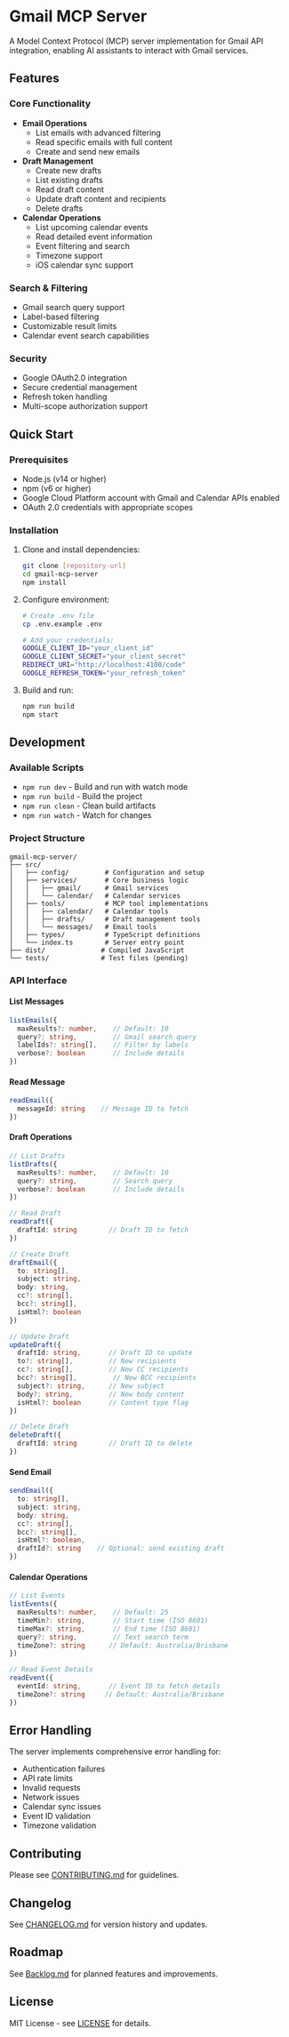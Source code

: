 # Gmail MCP Server

A Model Context Protocol (MCP) server implementation for Gmail API integration, enabling AI assistants to interact with Gmail services.

## Features

### Core Functionality
- **Email Operations**
  - List emails with advanced filtering
  - Read specific emails with full content
  - Create and send new emails
- **Draft Management**
  - Create new drafts
  - List existing drafts
  - Read draft content
  - Update draft content and recipients
  - Delete drafts
- **Calendar Operations**
  - List upcoming calendar events
  - Read detailed event information
  - Event filtering and search
  - Timezone support
  - iOS calendar sync support
  
### Search & Filtering
- Gmail search query support
- Label-based filtering
- Customizable result limits
- Calendar event search capabilities

### Security
- Google OAuth2.0 integration
- Secure credential management
- Refresh token handling
- Multi-scope authorization support

## Quick Start

### Prerequisites
- Node.js (v14 or higher)
- npm (v6 or higher)
- Google Cloud Platform account with Gmail and Calendar APIs enabled
- OAuth 2.0 credentials with appropriate scopes

### Installation

1. Clone and install dependencies:
   ```bash
   git clone [repository-url]
   cd gmail-mcp-server
   npm install
   ```

2. Configure environment:
   ```bash
   # Create .env file
   cp .env.example .env
   
   # Add your credentials:
   GOOGLE_CLIENT_ID="your_client_id"
   GOOGLE_CLIENT_SECRET="your_client_secret"
   REDIRECT_URI="http://localhost:4100/code"
   GOOGLE_REFRESH_TOKEN="your_refresh_token"
   ```

3. Build and run:
   ```bash
   npm run build
   npm start
   ```

## Development

### Available Scripts
- `npm run dev` - Build and run with watch mode
- `npm run build` - Build the project
- `npm run clean` - Clean build artifacts
- `npm run watch` - Watch for changes

### Project Structure
```
gmail-mcp-server/
├── src/
│   ├── config/         # Configuration and setup
│   ├── services/       # Core business logic
│   │   ├── gmail/      # Gmail services
│   │   └── calendar/   # Calendar services
│   ├── tools/          # MCP tool implementations
│   │   ├── calendar/   # Calendar tools
│   │   ├── drafts/     # Draft management tools
│   │   └── messages/   # Email tools
│   ├── types/          # TypeScript definitions
│   └── index.ts        # Server entry point
├── dist/              # Compiled JavaScript
└── tests/             # Test files (pending)
```

### API Interface

#### List Messages
```typescript
listEmails({
  maxResults?: number,    // Default: 10
  query?: string,         // Gmail search query
  labelIds?: string[],    // Filter by labels
  verbose?: boolean       // Include details
})
```

#### Read Message
```typescript
readEmail({
  messageId: string    // Message ID to fetch
})
```

#### Draft Operations
```typescript
// List Drafts
listDrafts({
  maxResults?: number,    // Default: 10
  query?: string,         // Search query
  verbose?: boolean       // Include details
})

// Read Draft
readDraft({
  draftId: string        // Draft ID to fetch
})

// Create Draft
draftEmail({
  to: string[],
  subject: string,
  body: string,
  cc?: string[],
  bcc?: string[],
  isHtml?: boolean
})

// Update Draft
updateDraft({
  draftId: string,       // Draft ID to update
  to?: string[],         // New recipients
  cc?: string[],         // New CC recipients
  bcc?: string[],         // New BCC recipients
  subject?: string,      // New subject
  body?: string,         // New body content
  isHtml?: boolean       // Content type flag
})

// Delete Draft
deleteDraft({
  draftId: string        // Draft ID to delete
})
```

#### Send Email
```typescript
sendEmail({
  to: string[],
  subject: string,
  body: string,
  cc?: string[],
  bcc?: string[],
  isHtml?: boolean,
  draftId?: string    // Optional: send existing draft
})
```

#### Calendar Operations
```typescript
// List Events
listEvents({
  maxResults?: number,    // Default: 25
  timeMin?: string,       // Start time (ISO 8601)
  timeMax?: string,       // End time (ISO 8601)
  query?: string,         // Text search term
  timeZone?: string      // Default: Australia/Brisbane
})

// Read Event Details
readEvent({
  eventId: string,       // Event ID to fetch details
  timeZone?: string     // Default: Australia/Brisbane
})
```

## Error Handling
The server implements comprehensive error handling for:
- Authentication failures
- API rate limits
- Invalid requests
- Network issues
- Calendar sync issues
- Event ID validation
- Timezone validation

## Contributing
Please see [CONTRIBUTING.md](CONTRIBUTING.md) for guidelines.

## Changelog
See [CHANGELOG.md](CHANGELOG.md) for version history and updates.

## Roadmap
See [Backlog.md](Backlog.md) for planned features and improvements.

## License
MIT License - see [LICENSE](LICENSE) for details.